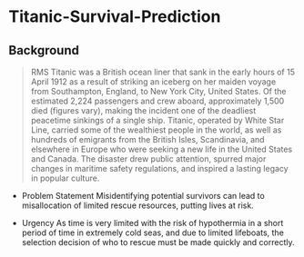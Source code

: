 # Titanic-Survival-Prediction

## Background
> RMS Titanic was a British ocean liner that sank in the early hours of 15 April 1912 as a result of striking an iceberg on her maiden voyage from Southampton, England, to New York City, United States. Of the estimated 2,224 passengers and crew aboard, approximately 1,500 died (figures vary), making the incident one of the deadliest peacetime sinkings of a single ship. Titanic, operated by White Star Line, carried some of the wealthiest people in the world, as well as hundreds of emigrants from the British Isles, Scandinavia, and elsewhere in Europe who were seeking a new life in the United States and Canada. The disaster drew public attention, spurred major changes in maritime safety regulations, and inspired a lasting legacy in popular culture.

- Problem Statement
Misidentifying potential survivors can lead to misallocation of limited rescue resources, putting lives at risk.

- Urgency
As time is very limited with the risk of hypothermia in a short period of time in extremely cold seas, and due to limited lifeboats, the selection decision of who to rescue must be made quickly and correctly.

